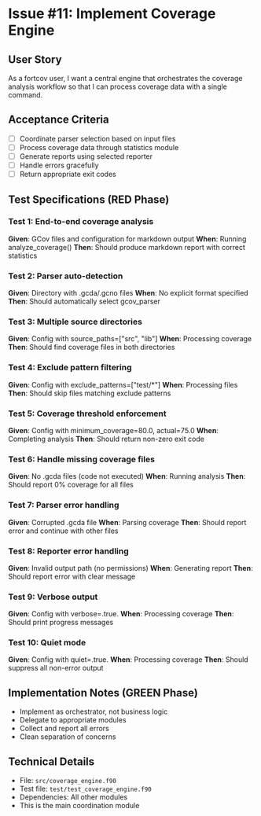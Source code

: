 # Issue #11: Implement Coverage Engine

## User Story
As a fortcov user, I want a central engine that orchestrates the coverage analysis workflow so that I can process coverage data with a single command.

## Acceptance Criteria
- [ ] Coordinate parser selection based on input files
- [ ] Process coverage data through statistics module
- [ ] Generate reports using selected reporter
- [ ] Handle errors gracefully
- [ ] Return appropriate exit codes

## Test Specifications (RED Phase)

### Test 1: End-to-end coverage analysis
**Given**: GCov files and configuration for markdown output
**When**: Running analyze_coverage()
**Then**: Should produce markdown report with correct statistics

### Test 2: Parser auto-detection
**Given**: Directory with .gcda/.gcno files
**When**: No explicit format specified
**Then**: Should automatically select gcov_parser

### Test 3: Multiple source directories
**Given**: Config with source_paths=["src", "lib"]
**When**: Processing coverage
**Then**: Should find coverage files in both directories

### Test 4: Exclude pattern filtering
**Given**: Config with exclude_patterns=["test/*"]
**When**: Processing files
**Then**: Should skip files matching exclude patterns

### Test 5: Coverage threshold enforcement
**Given**: Config with minimum_coverage=80.0, actual=75.0
**When**: Completing analysis
**Then**: Should return non-zero exit code

### Test 6: Handle missing coverage files
**Given**: No .gcda files (code not executed)
**When**: Running analysis
**Then**: Should report 0% coverage for all files

### Test 7: Parser error handling
**Given**: Corrupted .gcda file
**When**: Parsing coverage
**Then**: Should report error and continue with other files

### Test 8: Reporter error handling
**Given**: Invalid output path (no permissions)
**When**: Generating report
**Then**: Should report error with clear message

### Test 9: Verbose output
**Given**: Config with verbose=.true.
**When**: Processing coverage
**Then**: Should print progress messages

### Test 10: Quiet mode
**Given**: Config with quiet=.true.
**When**: Processing coverage
**Then**: Should suppress all non-error output

## Implementation Notes (GREEN Phase)
- Implement as orchestrator, not business logic
- Delegate to appropriate modules
- Collect and report all errors
- Clean separation of concerns

## Technical Details
- File: `src/coverage_engine.f90`
- Test file: `test/test_coverage_engine.f90`
- Dependencies: All other modules
- This is the main coordination module